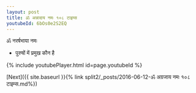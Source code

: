 ```yaml
---
layout: post
title: ॐ अन्नादाय नमः १०८ टाइम्स
youtubeId: 6bOs0e2S2EQ
---
```

 
 
 ॐ नरर्षभाया नमः  
 
 -  पुरुषों में प्रमुख कौन है 
 
  
 
  
 
 
 
 
 
 


{% include youtubePlayer.html id=page.youtubeId %}
 
[Next]({{ site.baseurl }}{% link  split2/_posts/2016-06-12-ॐ अग्रजाय नमः १०८ टाइम्स.md%})
 
